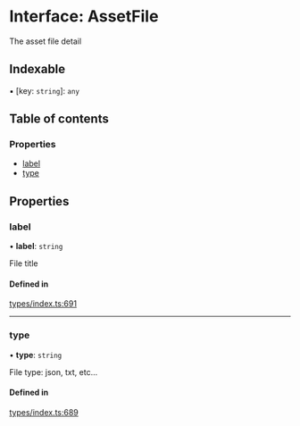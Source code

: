 # Interface: AssetFile

The asset file detail

## Indexable

▪ [key: `string`]: `any`

## Table of contents

### Properties

- [label](AssetFile.md#label)
- [type](AssetFile.md#type)

## Properties

### label

• **label**: `string`

File title

#### Defined in

[types/index.ts:691](https://github.com/nevermined-io/components-catalog/blob/92824c5/lib/src/types/index.ts#L691)

___

### type

• **type**: `string`

File type: json, txt, etc...

#### Defined in

[types/index.ts:689](https://github.com/nevermined-io/components-catalog/blob/92824c5/lib/src/types/index.ts#L689)
